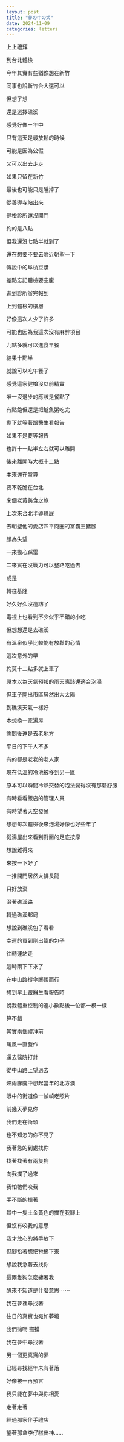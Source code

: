 ```yaml
---
layout: post
title: "夢の中の犬"
date: 2024-11-09
categories: letters
---
```


上上禮拜

到台北體檢

今年其實有些猶豫想在新竹

同事也說新竹台大還可以

但想了想

還是選擇礁溪

感覺好像ㄧ年中

只有這天是最放鬆的時候

可能是因為公假

又可以出去走走

如果只留在新竹

最後也可能只是睡掉了

從善導寺站出來

健檢診所還沒開門

約的是八點

但我還沒七點半就到了

還在想要不要去附近朝聖一下

傳說中的阜杭豆漿

差點忘記體檢要空腹

進到診所辦完報到

上到體檢的樓層

好像這次人少了許多

可能也因為我這次沒有麻醉項目

九點多就可以進食早餐

結果十點半

就說可以吃午餐了

感覺這家健檢沒以前精實

唯一沒退步的應該是餐點了

有點飽但還是把鱸魚粥吃完

剩下就等著跟醫生看報告

如果不是要等報告

也許十一點半左右就可以離開

後來離開時大概十二點

本來還在盤算

要不乾脆在台北

來個老黃美食之旅

上次來台北半導體展

去朝聖他的愛店四平商圈的富霸王豬腳

頗為失望

一來擔心踩雷

二來實在沒戰力可以整路吃過去

或是

轉往基隆

好久好久沒造訪了

電視上也看到不少似乎不錯的小吃

但想想還是去礁溪

有溫泉似乎比較能有放鬆的心情

這次意外的早

約莫十二點多就上車了

原本以為天氣預報的雨天應該還適合泡湯

但車子開出市區居然出大太陽

到礁溪天氣ㄧ樣好

本想換一家湯屋

詢問後還是去老地方

平日的下午人不多

有的都是老老的老人家

現在低溫的冷池被移到另一區

原本可以瞬間冷熱交替的泡法變得沒有那麼舒服

有時看看飯店的管理人員

有時望著天空發呆

想想每次體檢後來泡湯好像也好些年了

從湯屋出來看到對面的足底按摩

想說難得來

來按一下好了

一推開門居然大排長龍

只好放棄

沿著礁溪路

轉過礁溪郵局

想說到礁溪包子看看

幸運的買到剛出籠的包子

往轉運站走

這時雨下下來了

在中山路撐傘躑躅而行

想到早上跟醫生看報告時

說我體重控制的連小數點後一位都一模一樣

算不錯

其實兩個禮拜前

痛風一直發作

還去醫院打針

從中山路上望過去

煙雨朦朧中想起當年的北方澳

眼中的街道像一幀幀老照片

前幾天夢見你

我們走在街頭

也不知怎的你不見了

我著急的到處找你

找著找著有兩隻狗

向我撲了過來

我怕牠們咬我

手不斷的揮著

其中一隻土金黃色的撲在我腳上

但沒有咬我的意思

我才放心的將手放下

但腳抬著想把牠搖下來

想說我急著去找你

這兩隻狗怎麼纏著我

醒來不知道是什麼意思⋯⋯


我在夢裡尋找著

往日的真實也宛如夢境

我們擁吻 撫摸

我在夢中尋找著

另一個更真實的夢

已經尋找經年未有著落

好像被一再預言

我只能在夢中與你相愛


走著走著

經過那家伴手禮店

望著那盒李仔糕出神……
